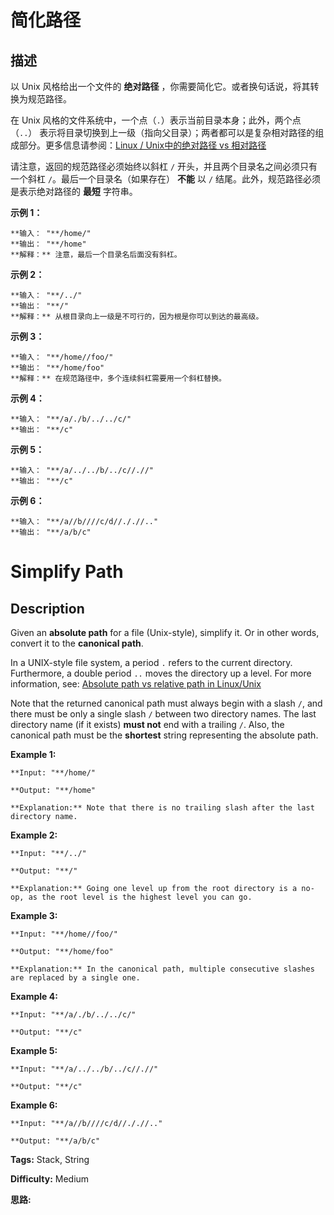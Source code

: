# 简化路径

## 描述

以 Unix 风格给出一个文件的 **绝对路径** ，你需要简化它。或者换句话说，将其转换为规范路径。

在 Unix 风格的文件系统中，一个点（`.`）表示当前目录本身；此外，两个点 （`..`） 表示将目录切换到上一级（指向父目录）；两者都可以是复杂相对路径的组成部分。更多信息请参阅：[Linux / Unix中的绝对路径 vs 相对路径](https://blog.csdn.net/u011327334/article/details/50355600)

请注意，返回的规范路径必须始终以斜杠 `/` 开头，并且两个目录名之间必须只有一个斜杠 `/`。最后一个目录名（如果存在） **不能** 以 `/` 结尾。此外，规范路径必须是表示绝对路径的 **最短** 字符串。



**示例 1：**

    
    
    **输入： "**/home/"
    **输出： "**/home"
    **解释：** 注意，最后一个目录名后面没有斜杠。
    

**示例 2：**

    
    
    **输入： "**/../"
    **输出： "**/"
    **解释：** 从根目录向上一级是不可行的，因为根是你可以到达的最高级。
    

**示例 3：**

    
    
    **输入： "**/home//foo/"
    **输出： "**/home/foo"
    **解释：** 在规范路径中，多个连续斜杠需要用一个斜杠替换。
    

**示例 4：**

    
    
    **输入： "**/a/./b/../../c/"
    **输出： "**/c"
    

**示例 5：**

    
    
    **输入： "**/a/../../b/../c//.//"
    **输出： "**/c"
    

**示例 6：**

    
    
    **输入： "**/a//b////c/d//././/.."
    **输出： "**/a/b/c"



# Simplify Path

## Description



Given an **absolute path** for a file (Unix-style), simplify it. Or in other words, convert it to the **canonical path**.

In a UNIX-style file system, a period `.` refers to the current directory. Furthermore, a double period `..` moves the directory up a level. For more information, see: [Absolute path vs relative path in Linux/Unix](https://www.linuxnix.com/abslute-path-vs-relative-path-in-linuxunix/)

Note that the returned canonical path must always begin with a slash `/`, and there must be only a single slash `/` between two directory names. The last directory name (if it exists) **must not**  end with a trailing `/`. Also, the canonical path must be the **shortest** string representing the absolute path.



**Example 1:**

    
    
    **Input: "**/home/"
    **Output: "**/home"
    **Explanation:** Note that there is no trailing slash after the last directory name.
    

**Example 2:**

    
    
    **Input: "**/../"
    **Output: "**/"
    **Explanation:** Going one level up from the root directory is a no-op, as the root level is the highest level you can go.
    

**Example 3:**

    
    
    **Input: "**/home//foo/"
    **Output: "**/home/foo"
    **Explanation:** In the canonical path, multiple consecutive slashes are replaced by a single one.
    

**Example 4:**

    
    
    **Input: "**/a/./b/../../c/"
    **Output: "**/c"
    

**Example 5:**

    
    
    **Input: "**/a/../../b/../c//.//"
    **Output: "**/c"
    

**Example 6:**

    
    
    **Input: "**/a//b////c/d//././/.."
    **Output: "**/a/b/c"
    


**Tags:** Stack, String

**Difficulty:** Medium

**思路:**
